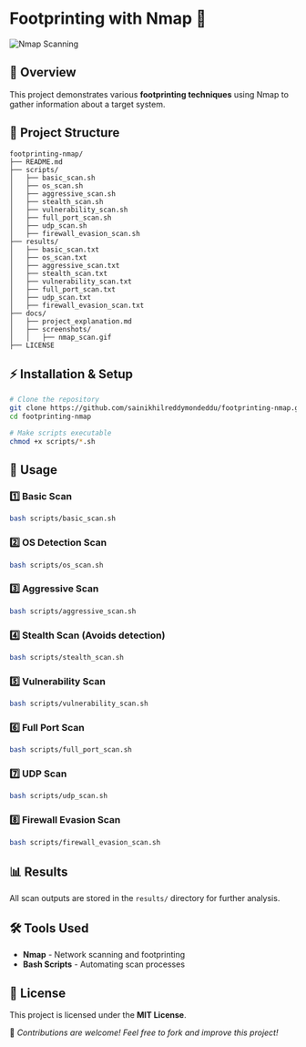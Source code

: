 # Footprinting with Nmap 🚀

![Nmap Scanning](https://media.giphy.com/media/3o7abldj0b3rxrZUxW/giphy.gif)

## 📌 Overview
This project demonstrates various **footprinting techniques** using Nmap to gather information about a target system.

## 📂 Project Structure
```
footprinting-nmap/
├── README.md
├── scripts/
│   ├── basic_scan.sh
│   ├── os_scan.sh
│   ├── aggressive_scan.sh
│   ├── stealth_scan.sh
│   ├── vulnerability_scan.sh
│   ├── full_port_scan.sh
│   ├── udp_scan.sh
│   ├── firewall_evasion_scan.sh
├── results/
│   ├── basic_scan.txt
│   ├── os_scan.txt
│   ├── aggressive_scan.txt
│   ├── stealth_scan.txt
│   ├── vulnerability_scan.txt
│   ├── full_port_scan.txt
│   ├── udp_scan.txt
│   ├── firewall_evasion_scan.txt
├── docs/
│   ├── project_explanation.md
│   ├── screenshots/
│   │   ├── nmap_scan.gif
├── LICENSE
```

## ⚡ Installation & Setup
```bash
# Clone the repository
git clone https://github.com/sainikhilreddymondeddu/footprinting-nmap.git
cd footprinting-nmap

# Make scripts executable
chmod +x scripts/*.sh
```

## 🚀 Usage
### 1️⃣ **Basic Scan**
```bash
bash scripts/basic_scan.sh
```
### 2️⃣ **OS Detection Scan**
```bash
bash scripts/os_scan.sh
```
### 3️⃣ **Aggressive Scan**
```bash
bash scripts/aggressive_scan.sh
```
### 4️⃣ **Stealth Scan** (Avoids detection)
```bash
bash scripts/stealth_scan.sh
```
### 5️⃣ **Vulnerability Scan**
```bash
bash scripts/vulnerability_scan.sh
```
### 6️⃣ **Full Port Scan**
```bash
bash scripts/full_port_scan.sh
```
### 7️⃣ **UDP Scan**
```bash
bash scripts/udp_scan.sh
```
### 8️⃣ **Firewall Evasion Scan**
```bash
bash scripts/firewall_evasion_scan.sh
```

## 📊 Results
All scan outputs are stored in the `results/` directory for further analysis.

## 🛠 Tools Used
- **Nmap** - Network scanning and footprinting
- **Bash Scripts** - Automating scan processes

## 📜 License
This project is licensed under the **MIT License**.

🔹 *Contributions are welcome! Feel free to fork and improve this project!*
